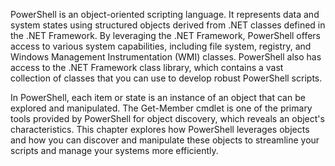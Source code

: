 PowerShell is an object-oriented scripting language. It represents data and system states using structured objects derived from .NET classes defined in the .NET Framework. By leveraging the .NET Framework, PowerShell offers access to various system capabilities, including file system, registry, and Windows Management Instrumentation (WMI) classes. PowerShell also has access to the .NET Framework class library, which contains a vast collection of classes that you can use to develop robust PowerShell scripts.

In PowerShell, each item or state is an instance of an object that can be explored and manipulated. The Get-Member cmdlet is one of the primary tools provided by PowerShell for object discovery, which reveals an object's characteristics. This chapter explores how PowerShell leverages objects and how you can discover and manipulate these objects to streamline your scripts and manage your systems more efficiently.